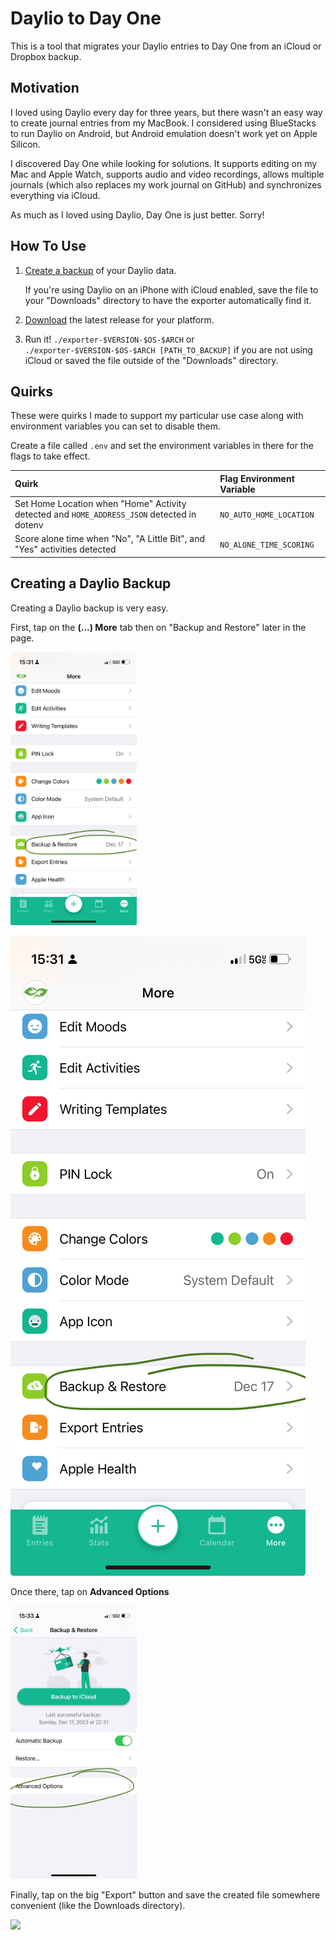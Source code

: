# Daylio to Day One

This is a tool that migrates your Daylio entries to Day One from an iCloud
or Dropbox backup.

## Motivation

I loved using Daylio every day for three years, but there wasn't an easy way to
create journal entries from my MacBook. I considered using BlueStacks to run
Daylio on Android, but Android emulation doesn't work yet on Apple Silicon.

I discovered Day One while looking for solutions. It supports editing on my Mac
and Apple Watch, supports audio and video recordings, allows multiple journals
(which also replaces my work journal on GitHub) and synchronizes everything via
iCloud.

As much as I loved using Daylio, Day One is just better. Sorry!

## How To Use

1. [Create a backup](#creating-a-daylio-backup) of your Daylio data.

   If you're using Daylio on an iPhone with iCloud enabled, save the file to
   your "Downloads" directory to have the exporter automatically find it.

1. [Download](https://github.com/carlosonunez/daylio-to-day-one/releases) the
   latest release for your platform.

2. Run it! `./exporter-$VERSION-$OS-$ARCH` or
   `./exporter-$VERSION-$OS-$ARCH [PATH_TO_BACKUP]` if you are not using iCloud
   or saved the file outside of the "Downloads" directory.

## Quirks

These were quirks I made to support my particular use case along with
environment variables you can set to disable them.

Create a file called `.env` and set the environment variables in there for
the flags to take effect.

| Quirk                                                                                      | Flag Environment Variable |
| :----                                                                                      | :------                   |
| Set Home Location when "Home" Activity detected and `HOME_ADDRESS_JSON` detected in dotenv | `NO_AUTO_HOME_LOCATION`   |
| Score alone time when "No", "A Little Bit", and "Yes" activities detected                  | `NO_ALONE_TIME_SCORING`   |

## Creating a Daylio Backup

Creating a Daylio backup is very easy.

First, tap on the **(...) More** tab then on "Backup and Restore" later in the
page.

<img
src="https://github.com/carlosonunez/daylio-to-day-one/raw/main/static/daylio-1.png" 
width=40%>

![](./static/daylio-1.png)

Once there, tap on **Advanced Options**

<img
src="https://github.com/carlosonunez/daylio-to-day-one/raw/main/static/daylio-2.png" 
width=40%>

Finally, tap on the big "Export" button and save the created file somewhere
convenient (like the Downloads directory).

<img src="https://github.com/carlosonunez/daylio-to-day-one/raw/main/static/daylio-23png" 
width=40%>
